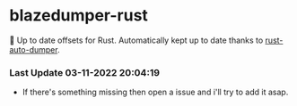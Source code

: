 # blazedumper-rust

🚀 Up to date offsets for Rust. Automatically kept up to date thanks to [rust-auto-dumper](https://github.com/Akandesh/rust-auto-dumper).


### Last Update 03-11-2022 20:04:19
- If there's something missing then open a issue and i'll try to add it asap.